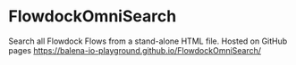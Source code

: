 # FlowdockOmniSearch

Search all Flowdock Flows from a stand-alone HTML file.
Hosted on GitHub pages https://balena-io-playground.github.io/FlowdockOmniSearch/
